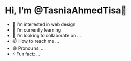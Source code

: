 # Hi, I’m @TasniaAhmedTisa👋
- 👀 I’m interested in web design
- 🌱 I’m currently learning
- 💞️ I’m looking to collaborate on ...
- 📫 How to reach me ...
- 😄 Pronouns: ...
- ⚡ Fun fact: ...


